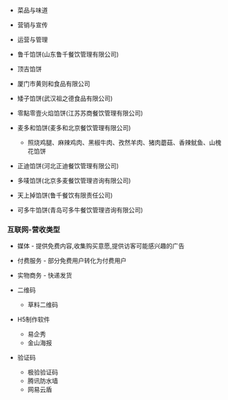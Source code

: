 - 菜品与味道
- 营销与宣传
- 运营与管理

- 鲁千馅饼(山东鲁千餐饮管理有限公司)
- 顶吉馅饼
- 厦门市黄则和食品有限公司
- 矮子馅饼(武汉祖之德食品有限公司)
- 零點零壹火焰馅饼(江苏苏商餐饮管理有限公司)
- 麦多和馅饼(麦多和北京餐饮管理有限公司)
  - 照烧鸡腿、麻辣鸡肉、黑椒牛肉、孜然羊肉、猪肉蘑菇、香辣鱿鱼、山槐花馅饼
- 正迪馅饼(河北正迪餐饮管理有限公司)
- 多唛馅饼(北京多麦餐饮管理咨询有限公司)
- 天上掉馅饼(鲁千餐饮有限责任公司)
- 可多牛馅饼(青岛可多牛餐饮管理咨询有限公司)

### 互联网-营收类型
- 媒体 - 提供免费内容,收集购买意愿,提供访客可能感兴趣的广告
- 付费服务 - 部分免费用户转化为付费用户
- 实物商务 - 快递发货

- 二维码
  - 草料二维码
- H5制作软件
  - 易企秀
  - 金山海报
- 验证码
  - 极验验证码
  - 腾讯防水墙
  - 网易云盾